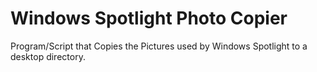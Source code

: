 # Windows Spotlight Photo Copier
 Program/Script that Copies the Pictures used by Windows Spotlight to a desktop directory.
